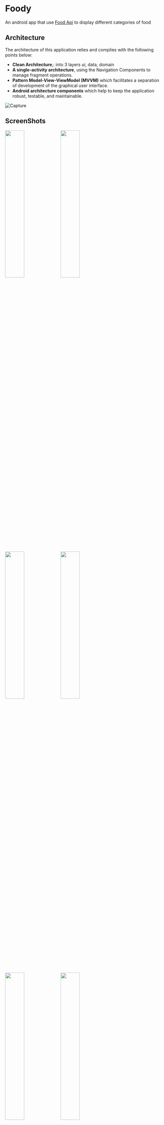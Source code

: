 # Foody
An android app that use [Food Api](https://www.themealdb.com/api.php) to display different categories of food 

## Architecture
The architecture of this application relies and complies with the following points below:
- __Clean Architecture__,: into 3 layers ui, data, domain
- __A single-activity architecture__, using the Navigation Components to manage fragment operations.
- __Pattern Model-View-ViewModel (MVVM)__ which facilitates a separation of development of the graphical user interface.
- __Android architecture components__ which help to keep the application robust, testable, and maintainable.

![Capture](https://github.com/hamza94max/Foody/assets/54688005/d2f03de3-fee0-464d-a789-6c268f5d1dc8)


## ScreenShots

<p float = "left">
<img src = "https://github.com/hamza94max/Foody/assets/54688005/b1e0adbe-6d48-4fc0-a4e8-bc60d0e3a4b5" width = "35%">
<img src = "https://github.com/hamza94max/Foody/assets/54688005/dc0021f7-9964-49a8-b24c-960957072c51" width = "35%">
<img src = "https://github.com/hamza94max/Foody/assets/54688005/1c4850f7-b3f0-4216-b603-488bbd5f6349" width = "35%">
<img src = "https://github.com/hamza94max/Foody/assets/54688005/593d05f7-2fc1-479f-b1eb-a1ff0eaab236" width = "35%">
<img src = "https://github.com/hamza94max/Foody/assets/54688005/e064bef2-9538-416a-a29c-e734300cb79a" width = "35%">
<img src = "https://github.com/hamza94max/Foody/assets/54688005/d62525ae-2f1d-483f-9a98-9ff31803e514" width = "35%">

<p/>

# Languages and Tools
* [Kotlin](https://kotlinlang.org/) - official programming language for Android development .
* [Hilt](https://developer.android.com/training/dependency-injection/hilt-android) - dependency injection library .
* [Coroutines](https://kotlinlang.org/docs/reference/coroutines-overview.html) - for asynchronous programming .
* [Android Architecture Components](https://developer.android.com/topic/libraries/architecture) - Collection of libraries that help you design robust, testable, and maintainable apps.
  - [LiveData](https://developer.android.com/topic/libraries/architecture/livedata) - Data objects that notify views when the underlying database changes.
  - [ViewModel](https://developer.android.com/topic/libraries/architecture/viewmodel) - Stores UI-related data that isn't destroyed on UI changes. 
  - [Room](https://developer.android.com/topic/libraries/architecture/room) - Access your app's SQLite database with in-app objects and compile-time checks.
  - [Navigation Components](https://developer.android.com/guide/navigation) - the interactions that allow users to navigate across, into, and back out from the different pieces of content within your app
* [Fragment](https://developer.android.com/guide/components/fragments)
* [View Binding](https://developer.android.com/topic/libraries/view-binding) - more easily write code that interacts with views.
* [LeakCanary](https://square.github.io/leakcanary) - memory leak detection library for Android.
* [detekt](https://github.com/detekt/detekt) - Static code analysis for Kotlin.



# How to install and run the project.
You can download Apk from **release** section 



